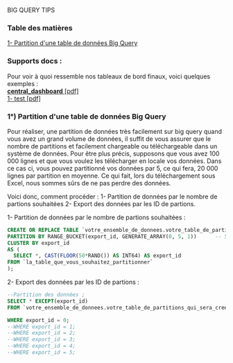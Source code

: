 BIG QUERY TIPS


### Table des matières
[1- Partition d'une table de données Big Query](https://cloud.google.com/bigquery/docs/partitioned-tables?hl=fr#:~:text=Lorsque%20vous%20%C3%A9crivez%20des%20donn%C3%A9es,%2C%20quotidienne%2C%20mensuelle%20ou%20annuelle.)    

### Supports docs :
Pour voir à quoi ressemble nos tableaux de bord finaux, voici quelques exemples :  
[**central_dashboard** [pdf]](/central_dashboard_.pdf)   
[1- test [pdf]](/docs/controle_reciprocite_facture_ig.pdf)  


### 1°) Partition d'une table de données Big Query  
Pour réaliser, une partition de données très facilement sur big query quand vous avez un grand volume de données, il suffit de vous assurer que le nombre de partitions et facilement chargeable ou téléchargeable dans un système de données.
Pour être plus précis, supposons que vous avez 100 000 lignes et que vous voulez les télécharger en locale vos données. Dans ce cas ci, vous pouvez partitionné vos données par 5, ce qui fera, 20 000 lignes par partition en moyenne.
Ce qui fait, lors du téléchargement sous Excel, nous sommes sûrs de ne pas perdre des données.  

Voici donc, comment procéder : 
1- Partition de données par le nombre de partions souhaitées
2- Export des données par les ID de partions.

1- Partition de données par le nombre de partions souhaitées :  
```sql
CREATE OR REPLACE TABLE `votre_ensemble_de_donnees.votre_table_de_partitions_qui_sera_creer`
PARTITION BY RANGE_BUCKET(export_id, GENERATE_ARRAY(0, 5, 1))      -- 5 : N, Le nombre de partitions est (N-1) <--> 5-1
CLUSTER BY export_id
AS (
  SELECT *, CAST(FLOOR(50*RAND()) AS INT64) AS export_id
FROM `la_table_que_vous_souhaitez_partitionner`
);
```  

2- Export des données par les ID de partions :
```sql
--Partition des données ;
SELECT * EXCEPT(export_id)
FROM `votre_ensemble_de_donnees.votre_table_de_partitions_qui_sera_creer`

WHERE export_id = 0;  
--WHERE export_id = 1;  
--WHERE export_id = 2;  
--WHERE export_id = 3;  
--WHERE export_id = 4;  
--WHERE export_id = 5;    
```



